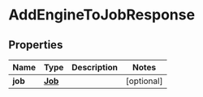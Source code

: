 

# AddEngineToJobResponse


## Properties

Name | Type | Description | Notes
------------ | ------------- | ------------- | -------------
**job** | [**Job**](Job.md) |  |  [optional]



